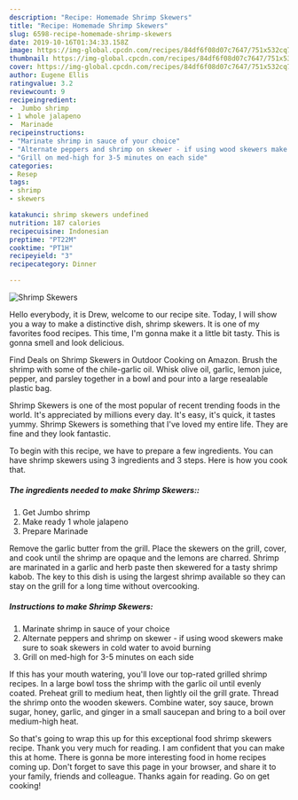 ```yaml
---
description: "Recipe: Homemade Shrimp Skewers"
title: "Recipe: Homemade Shrimp Skewers"
slug: 6598-recipe-homemade-shrimp-skewers
date: 2019-10-16T01:34:33.158Z
image: https://img-global.cpcdn.com/recipes/84df6f08d07c7647/751x532cq70/shrimp-skewers-recipe-main-photo.jpg
thumbnail: https://img-global.cpcdn.com/recipes/84df6f08d07c7647/751x532cq70/shrimp-skewers-recipe-main-photo.jpg
cover: https://img-global.cpcdn.com/recipes/84df6f08d07c7647/751x532cq70/shrimp-skewers-recipe-main-photo.jpg
author: Eugene Ellis
ratingvalue: 3.2
reviewcount: 9
recipeingredient:
-  Jumbo shrimp
- 1 whole jalapeno
-  Marinade
recipeinstructions:
- "Marinate shrimp in sauce of your choice"
- "Alternate peppers and shrimp on skewer - if using wood skewers make sure to soak skewers in cold water to avoid burning"
- "Grill on med-high for 3-5 minutes on each side"
categories:
- Resep
tags:
- shrimp
- skewers

katakunci: shrimp skewers undefined
nutrition: 187 calories
recipecuisine: Indonesian
preptime: "PT22M"
cooktime: "PT1H"
recipeyield: "3"
recipecategory: Dinner

---
```



![Shrimp Skewers](https://img-global.cpcdn.com/recipes/84df6f08d07c7647/751x532cq70/shrimp-skewers-recipe-main-photo.jpg)

Hello everybody, it is Drew, welcome to our recipe site. Today, I will show you a way to make a distinctive dish, shrimp skewers. It is one of my favorites food recipes. This time, I'm gonna make it a little bit tasty. This is gonna smell and look delicious.

Find Deals on Shrimp Skewers in Outdoor Cooking on Amazon. Brush the shrimp with some of the chile-garlic oil. Whisk olive oil, garlic, lemon juice, pepper, and parsley together in a bowl and pour into a large resealable plastic bag.

Shrimp Skewers is one of the most popular of recent trending foods in the world. It's appreciated by millions every day. It's easy, it's quick, it tastes yummy. Shrimp Skewers is something that I've loved my entire life. They are fine and they look fantastic.


To begin with this recipe, we have to prepare a few ingredients. You can have shrimp skewers using 3 ingredients and 3 steps. Here is how you cook that.

##### The ingredients needed to make Shrimp Skewers::

1. Get  Jumbo shrimp
1. Make ready 1 whole jalapeno
1. Prepare  Marinade


Remove the garlic butter from the grill. Place the skewers on the grill, cover, and cook until the shrimp are opaque and the lemons are charred. Shrimp are marinated in a garlic and herb paste then skewered for a tasty shrimp kabob. The key to this dish is using the largest shrimp available so they can stay on the grill for a long time without overcooking. 

##### Instructions to make Shrimp Skewers:

1. Marinate shrimp in sauce of your choice
1. Alternate peppers and shrimp on skewer - if using wood skewers make sure to soak skewers in cold water to avoid burning
1. Grill on med-high for 3-5 minutes on each side


If this has your mouth watering, you&#39;ll love our top-rated grilled shrimp recipes. In a large bowl toss the shrimp with the garlic oil until evenly coated. Preheat grill to medium heat, then lightly oil the grill grate. Thread the shrimp onto the wooden skewers. Combine water, soy sauce, brown sugar, honey, garlic, and ginger in a small saucepan and bring to a boil over medium-high heat. 

So that's going to wrap this up for this exceptional food shrimp skewers recipe. Thank you very much for reading. I am confident that you can make this at home. There is gonna be more interesting food in home recipes coming up. Don't forget to save this page in your browser, and share it to your family, friends and colleague. Thanks again for reading. Go on get cooking!
